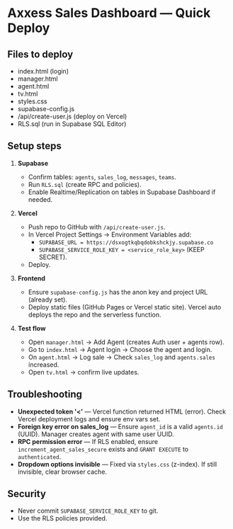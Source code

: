 # Axxess Sales Dashboard — Quick Deploy

## Files to deploy
- index.html (login)
- manager.html
- agent.html
- tv.html
- styles.css
- supabase-config.js
- /api/create-user.js  (deploy on Vercel)
- RLS.sql (run in Supabase SQL Editor)

## Setup steps

1. **Supabase**
   - Confirm tables: `agents`, `sales_log`, `messages`, `teams`.
   - Run `RLS.sql` (create RPC and policies).
   - Enable Realtime/Replication on tables in Supabase Dashboard if needed.

2. **Vercel**
   - Push repo to GitHub with `/api/create-user.js`.
   - In Vercel Project Settings -> Environment Variables add:
     - `SUPABASE_URL = https://dsxogtkqbqdobkshckjy.supabase.co`
     - `SUPABASE_SERVICE_ROLE_KEY = <service_role_key>` (KEEP SECRET).
   - Deploy.

3. **Frontend**
   - Ensure `supabase-config.js` has the anon key and project URL (already set).
   - Deploy static files (GitHub Pages or Vercel static site). Vercel auto deploys the repo and the serverless function.

4. **Test flow**
   - Open `manager.html` → Add Agent (creates Auth user + agents row).
   - Go to `index.html` → Agent login → Choose the agent and login.
   - On `agent.html` → Log sale → Check `sales_log` and `agents.sales` increased.
   - Open `tv.html` → confirm live updates.

## Troubleshooting
- **Unexpected token '<'** — Vercel function returned HTML (error). Check Vercel deployment logs and ensure env vars set.
- **Foreign key error on sales_log** — Ensure `agent_id` is a valid `agents.id` (UUID). Manager creates agent with same user UUID.
- **RPC permission error** — If RLS enabled, ensure `increment_agent_sales_secure` exists and `GRANT EXECUTE` to `authenticated`.
- **Dropdown options invisible** — Fixed via `styles.css` (z-index). If still invisible, clear browser cache.

## Security
- Never commit `SUPABASE_SERVICE_ROLE_KEY` to git.
- Use the RLS policies provided.
